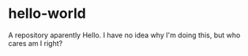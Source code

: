 # hello-world
A repository aparently
Hello. 
I have no idea why I'm doing this, but who cares am I right?

